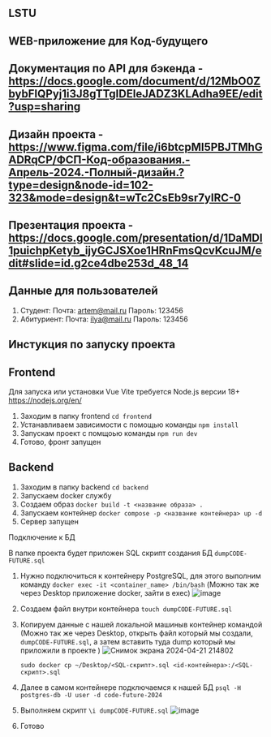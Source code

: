 ## LSTU

## WEB-приложение для Код-будущего

## Документация по API для бэкенда - https://docs.google.com/document/d/12MbO0ZbybFIQPyj1i3J8gTTgIDEleJADZ3KLAdha9EE/edit?usp=sharing

## Дизайн проекта - https://www.figma.com/file/i6btcpMI5PBJTMhGADRqCP/ФСП-Код-образования.-Апрель-2024.-Полный-дизайн.?type=design&node-id=102-323&mode=design&t=wTc2CsEb9sr7yIRC-0

## Презентация проекта - https://docs.google.com/presentation/d/1DaMDI1puichpKetyb_ijyGCJSXoe1HRnFmsQcvKcuJM/edit#slide=id.g2ce4dbe253d_48_14

## Данные для пользователей

   1. Студент: Почта: artem@mail.ru  Пароль: 123456
   2. Абитуриент: Почта: ilya@mail.ru Пароль: 123456

## Инстукция по запуску проекта

## Frontend

Для запуска или установки Vue Vite требуется Node.js версии 18+ https://nodejs.org/en/

1. Заходим в папку frontend `cd frontend`
2. Устанавливаем зависимости с помощью команды `npm install`
3. Запускам проект с помщоью команды `npm run dev`
4. Готово, фронт запущен

## Backend

1. Заходим в папку backend `cd backend`
2. Запускаем docker службу
3. Создаем образ `docker build -t <название образа> .`
4. Запускаем контейнер `docker compose -p <название контейнера> up -d`
5. Сервер запущен

Подключение к БД

В папке проекта будет приложен SQL скрипт создания БД `dumpCODE-FUTURE.sql`

1. Нужно подключиться к контейнеру PostgreSQL, для этого выполним команду 
   `docker exec -it <container_name> /bin/bash`  (Можно так же через Desktop приложение docker, зайти в exec)
   ![image](https://github.com/Hackathon-Code-for-education/lstu/assets/82671470/b25d009e-32f0-43f5-b955-f0932c5cf19a)

   
3. Создаем файл внутри контейнера `touch dumpCODE-FUTURE.sql`
4. Копируем данные с нашей локальной машиныв контейнер командой (Можно так же через Desktop, открыть файл который мы создали, `dumpCODE-FUTURE.sql`, а затем вставить туда dump который мы приложили в проекте )
   ![Снимок экрана 2024-04-21 214802](https://github.com/Hackathon-Code-for-education/lstu/assets/82671470/c5edd86c-27de-4953-a05a-67e5842991e0)

   `sudo docker cp ~/Desktop/<SQL-скрипт>.sql <id-контейнера>:/<SQL-скрипт>.sql`
6. Далее в самом контейнере подключаемся к нашей БД
   `psql -H postgres-db -U user -d code-future-2024`
7. Выполняем скрипт `\i dumpCODE-FUTURE.sql`
   ![image](https://github.com/Hackathon-Code-for-education/lstu/assets/82671470/2e3db8f0-0d7d-4658-bd0f-6ffaa37c95e4)

9. Готово

